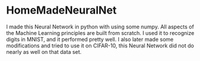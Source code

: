 # HomeMadeNeuralNet
I made this Neural Network in python with using some numpy. All aspects of the Machine Learning principles are built from scratch. 
I used it to recognize digits in MNIST, and it performed pretty well. I also later made some modifications and tried to use it on CIFAR-10, 
this Neural Network did not do nearly as well on that data set.
